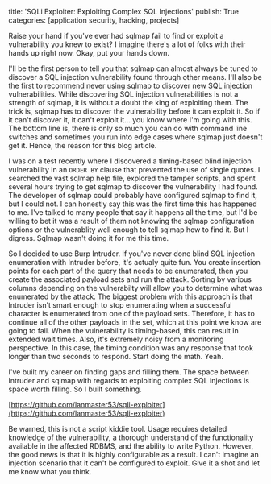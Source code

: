 title: 'SQLi Exploiter: Exploiting Complex SQL Injections'
publish: True
categories: [application security, hacking, projects]

Raise your hand if you've ever had sqlmap fail to find or exploit a vulnerability you knew to exist? I imagine there's a lot of folks with their hands up right now. Okay, put your hands down.

<!-- READMORE -->

I'll be the first person to tell you that sqlmap can almost always be tuned to discover a SQL injection vulnerability found through other means. I'll also be the first to recommend never using sqlmap to discover new SQL injection vulnerabilities. While discovering SQL injection vulnerabilities is not a strength of sqlmap, it is without a doubt the king of exploiting them. The trick is, sqlmap has to discover the vulnerability before it can exploit it. So if it can't discover it, it can't exploit it... you know where I'm going with this. The bottom line is, there is only so much you can do with command line switches and sometimes you run into edge cases where sqlmap just doesn't get it. Hence, the reason for this blog article.

I was on a test recently where I discovered a timing-based blind injection vulnerability in an `ORDER BY` clause that prevented the use of single quotes. I searched the vast sqlmap help file, explored the tamper scripts, and spent several hours trying to get sqlmap to discover the vulnerability I had found. The developer of sqlmap could probably have configured sqlmap to find it, but I could not. I can honestly say this was the first time this has happened to me. I've talked to many people that say it happens all the time, but I'd be willing to bet it was a result of them not knowing the sqlmap configuration options or the vulnerablity well enough to tell sqlmap how to find it. But I digress. Sqlmap wasn't doing it for me this time.

So I decided to use Burp Intruder. If you've never done blind SQL injection enumeration with Intruder before, it's actualy quite fun. You create insertion points for each part of the query that needs to be enumerated, then you create the associated payload sets and run the attack. Sorting by various columns depending on the vulnerabilty will allow you to determine what was enumerated by the attack. The biggest problem with this approach is that Intruder isn't smart enough to stop enumerating when a successful character is enumerated from one of the payload sets. Therefore, it has to continue all of the other payloads in the set, which at this point we know are going to fail. When the vulnerability is timing-based, this can result in extended wait times. Also, it's extremely noisy from a monitoring perspective. In this case, the timing condition was any response that took longer than two seconds to respond. Start doing the math. Yeah.

I've built my career on finding gaps and filling them. The space between Intruder and sqlmap with regards to exploiting complex SQL injections is space worth filling. So I built something.

[https://github.com/lanmaster53/sqli-exploiter](https://github.com/lanmaster53/sqli-exploiter)

Be warned, this is not a script kiddie tool. Usage requires detailed knowledge of the vulnerability, a thorough understand of the functionality available in the affected RDBMS, and the ability to write Python. However, the good news is that it is highly configurable as a result. I can't imagine an injection scenario that it can't be configured to exploit. Give it a shot and let me know what you think.